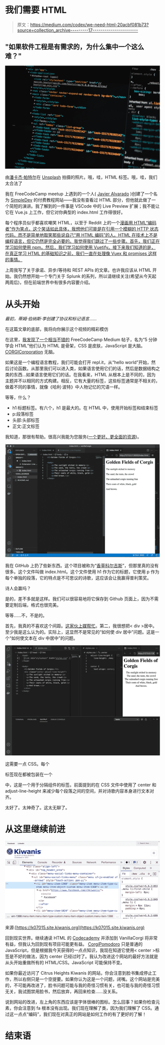 # 我们需要 HTML

> 原文：<https://medium.com/codex/we-need-html-20acbf081b73?source=collection_archive---------17----------------------->

## "如果软件工程是有需求的，为什么集中一个这么难？"

![](img/5136b2b4b94b94350344aedf328067f4.png)

由[潘卡杰·帕特尔](https://unsplash.com/@pankajpatel?utm_source=unsplash&utm_medium=referral&utm_content=creditCopyText)在 [Unsplash](https://unsplash.com/s/photos/html?utm_source=unsplash&utm_medium=referral&utm_content=creditCopyText) 拍摄的照片。哦，哇，HTML 标签。哦，哇，我们太合法了

我在 FreeCodeCamp meetup 上遇到的一个人( [Javier Alvarado](https://medium.com/u/4a318ec93034?source=post_page-----20acbf081b73--------------------------------) )创建了一个名为 [SimpleDev](https://simpledev.io/) 的付费教程网站——我没有查看过 HTML 部分，但他就此做了一个简短的演讲。我了解到的一件事是 VSCode 中的 Live Preview 扩展；我不能让它在 Vue.js 上工作，但它对你典型的 index.html 工作得很好。

每个程序员似乎都喜欢嘲笑 HTML，以至于 Reddit 上的一个[漫画用 HTML“编码者”作为笑点，这个笑话如此具体，我想他们可能是在引用一个模糊的 HTTP 状态代码，而不是简单地取笑那些说自己“用 HTML 编码”的人。HTML 在技术上不是编程语言，但它仍然是完全必要的。我觉得我们跳过了一些步骤。首先，我们正在学习如何使用 npm。然后，我们学习如何使用 Vuetify。接下来我们知道的是，在真正学习 HTML 的基础知识之前，我们一直在处理像 Vuex 和 promises 这样的事情。](https://www.reddit.com/r/ProgrammerHumor/comments/eg4oht/this_is_a_flower_pot/)

上周我写了关于承诺、异步/等待和 REST APIs 的文章。也许我应该从 HTML 开始。我仍然想开始一个专门关于 Splunk 的系列，所以请继续关注(希望从今天起两周后)，但在前端世界中有很多内容要介绍。

# 从头开始

*最初，蒂姆·伯纳斯·李创建了协议和标记语言……*

在这篇文章的底部，我将向你展示这个视频的精彩模仿

在这里，[我发现了一个相当不错的](/free-code-camp/learn-html-in-5-minutes-ccd378d2ab72) FreeCodeCamp Medium 帖子，名为“5 分钟学会 HTML”他们认为 HTML 是骨架，CSS 是皮肤，JavaScript 是大脑。 [CORGICorporation](https://evansoohoo.github.io/CorgiCorporationCorner/) 无脑。

如果这是一个编程语言教程，我们可能会打开 repl.it，从“hello world”开始，然后讨论函数。从那里我们可以进入类，如果语言使用它们的话，然后是数据结构之类的东西…如果语言使用它们的话。在我看来，HTML 从根本上是不同的，因为主题并不以相同的方式构建。相反，它有大量的标签，这些标签通常是不相关的，做着不同的事情，就像《哈利·波特》中人物记忆的咒语一样。

等等，什么？

*   h1:标题标签。有六个，h1 是最大的。在 HTML 中，使用开始标签和结束标签
*   p:段落标签
*   头部:头部标签
*   正文:正文标签

我知道，那很有帮助。很高兴我能为您服务([一个更好、更全面的资源](https://www.w3schools.com/html/))。

![](img/19cd24d0a301f9988853ea98db91e814.png)

我在 GitHub 上扔了些新东西。这个项目被称为“[香草科尔吉斯](https://github.com/EvanSooHoo/VanillaCorgis)”，但那里真的没有很多。这个文件叫做 index.html。这个文件使用 h1 作为它的标题，它使用 p 作为每个单独的段落，它的特点是不可思议的诗歌，这应该会让我赢得普利策奖。

诗人会赢吗？

是的，差不多就是这样。我们可以很容易地将它保存到 Github 页面上，因为不需要定制后端，格式也很完美。

等等……不，不是的。

首先，我真的不喜欢这个间距。[这家伙上媒帮忙](/swlh/how-to-add-or-reduce-space-between-lines-of-text-using-just-html-and-css-bdd22708f971)。第二，我很想把< div >居中。至少我是这么认为的。实际上，这显然不是常见的“如何使 div 居中”问题。这是一个“如何使文本在 div 中居中”的问题。

![](img/44e4839a28fd3027ee32bd138c9a49a4.png)

这需要一点 CSS。每个

标签现在都被包装在一个

中，这是一个用于分隔组件的标签。前面提到的在 CSS 文件中使用了 center 和 adjust-line-height 来减少每个段落之间的空间，并对诗歌内容本身进行文本对齐。

太好了。太神奇了。这太无聊了。

# 从这里继续前进

![](img/d3ea1947e418c67acb094bb42b07a5b7.png)

来源:[https://k07015.site.kiwanis.org](https://k07015.site.kiwanis.org)

回到现实世界。继续通读 HTML 的 [Codecademy](https://www.codecademy.com/learn/learn-html) 并添加到 VanillaCorgi 将非常有益，但我认为回到现有项目可能更有益。 [CorgiPomodoro](https://evansoohoo.github.io/CorgiPomodoro/) 只是普通的 JavaScript，但是根据我今天获得的一点点知识，我现在知道它使用< center >标签是不好的做法，因为 center 已经过时了。我认为改进这个网站的最好方法就是从头开始重做所有的 HTML/CSS。JavaScript 可能保持不变。

如果你最近访问了 Citrus Heights Kiwanis 的网站，你会注意到脸书集成停止工作，所以右侧只是一个空提要。如果你认为这是一个问题，闭嘴。这个网站是完美的，不可能再改进了，脸书问题可能与我的奇怪习惯有关，也可能与我的奇怪习惯无关，我试图禁用脸书，然后放弃，再回来检查……没关系。

说到网站的改进，左上角的东西应该是字体很棒的图标。怎么回事？如果你检查元素，你会注意到 fa 根本没有出现。我们现在理解了类，因为我们理解了 CSS。通过这一点点“编码”，我们现在对真正的网站是如何工作的有了更好的了解！

# 结束语